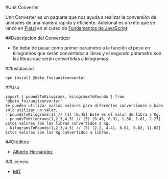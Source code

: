 #Unit Converter

Unit Converter es un paquete que nos
ayuda a realizar la conversión de unidades
de una manera rapida y eficiente. Adicional
es un reto que se lanzó en [Platzi](https://platzi.com)
en el curso de [Fundamentos de JavaScript](https://platzi.com/js)

##Descripcion del Convertidor
- Se debe de pasar como primer parametro a la función el peso en kilogramos que
  serán convertidos a libras y el segundo parametro son las libras que serán
  convertidas a kilogramos.

##Instalación
```
npm install @beto_fns/unitconverter
```

##Uso
```
import { poundsToKilograms, kilogramsToPounds } from '@beto_fns/unitconverter'
Se pueden utilizar varios valores para diferentes conversiones o bien solo utilizar un valor,
- poundsToKilograms(1) // (1) [0.45] Este es el valor de libra a Kg.
- poundsToKilograms(1,2,3,4,5) // (5) [0.45, 0.91, 1.36, 1.81, 2.27] Estos valores son las libras convertidos a Kg.
- kilogramsToPounds(1,2,3,4,5) // (5) [2.2, 4.41, 6.61, 8.82, 11.02] Estos valores son los Kg convertidos a libras.
```
##Créditos
- [Alberto Hernández](https://https://twitter.com/BetoFns27)

##Licencia
- [MIT](https://https://opensource.org/licenses/MIT)
